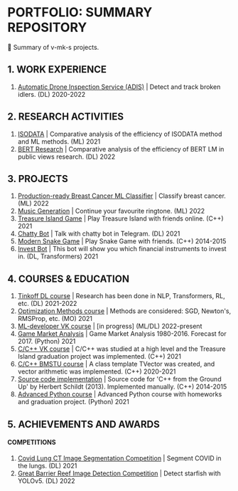 # PORTFOLIO: SUMMARY REPOSITORY
📕 Summary of v-mk-s projects.

## 1. WORK EXPERIENCE
1. [Automatic Drone Inspection Service (ADIS)](https://github.com/v-mk-s/Automatic-Drone-Inspection-Service-ADIS) | Detect and track broken idlers. (DL) 2020-2022

## 2. RESEARCH ACTIVITIES
1. [ISODATA](https://github.com/v-mk-s/ISODATA) | Comparative analysis of the efficiency of ISODATA method and ML methods. (ML) 2021
2. [BERT Research](https://github.com/v-mk-s/BERT-Covid-LM) | Comparative analysis of the efficiency of BERT LM in public views research. (DL) 2022

## 3. PROJECTS
1. [Production-ready Breast Cancer ML Classifier](https://github.com/v-mk-s/production_ready_BC_ML) | Classify breast cancer. (ML) 2022
2. [Music Generation](https://github.com/v-mk-s/Music-Generation-ML) | Continue your favourite ringtone. (ML) 2022
3. [Treasure Island Game](https://github.com/v-mk-s/Treasure-Island-Game) | Play Treasure Island with friends online. (C++) 2021
4. [Chatty Bot](https://github.com/v-mk-s/Chatty-Bot-DL) | Talk with chatty bot in Telegram. (DL) 2021
5. [Modern Snake Game](https://github.com/v-mk-s/Advanced-Snake-Game) | Play Snake Game with friends. (C++) 2014-2015
6. [Invest Bot](https://github.com/v-mk-s/financial-trading) | This bot will show you which financial instruments to invest in. (DL, Transformers) 2021

## 4. COURSES & EDUCATION
1. [Tinkoff DL course](https://github.com/v-mk-s/tinkoff-DL-course) | Research has been done in NLP, Transformers, RL, etc. (DL) 2021-2022
2. [Optimization Methods course](https://github.com/v-mk-s/optimization-methods) | Methods are considered: SGD, Newton's, RMSProp, etc. (MO) 2021
3. [ML-developer VK course](https://github.com/v-mk-s/ml-developer-technopark) | [in progress] (ML/DL) 2022-present
4. [Game Market Analysis](https://github.com/v-mk-s/data-analyst) | Game Market Analysis 1980-2016. Forecast for 2017. (Python) 2021
5. [C/C++ VK course](https://github.com/v-mk-s/C-course) | C/C++ was studied at a high level and the Treasure Island graduation project was implemented. (C++) 2021
6. [C/C++ BMSTU course](https://github.com/v-mk-s/OOP-C_plus_plus-course) | A class template TVector was created, and vector arithmetic was implemented. (C++) 2020-2021
7. [Source code implementation](https://github.com/v-mk-s/C_plus_plus-Schildt-book) | Source code for 'C++ from the Ground Up' by Herbert Schildt (2013). Implemented manually. (C++) 2014-2015
8. [Advanced Python course](https://github.com/v-mk-s/Advanced-Python-course) | Advanced Python course with homeworks and graduation project. (Python) 2021

## 5. ACHIEVEMENTS AND AWARDS
#### COMPETITIONS
1. [Covid Lung CT Image Segmentation Competition](https://github.com/v-mk-s/Competition-Covid-Lung-CT-Image-Segmentation-main) | Segment COVID in the lungs. (DL) 2021
2. [Great Barrier Reef Image Detection Competition](https://github.com/v-mk-s/Competition-Great-Barrier-Reef-Image-Detection-main) | Detect starfish with YOLOv5. (DL) 2022
